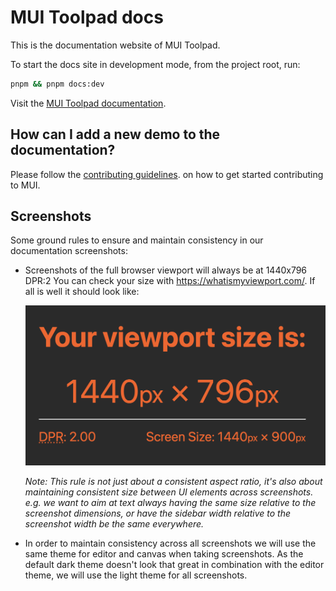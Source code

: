 # MUI Toolpad docs

This is the documentation website of MUI Toolpad.

To start the docs site in development mode, from the project root, run:

```bash
pnpm && pnpm docs:dev
```

Visit the [MUI Toolpad documentation](https://mui.com/toolpad/getting-started/).

## How can I add a new demo to the documentation?

Please follow the [contributing guidelines](https://github.com/mui/material-ui/blob/HEAD/CONTRIBUTING.md).
on how to get started contributing to MUI.

## Screenshots

Some ground rules to ensure and maintain consistency in our documentation screenshots:

- Screenshots of the full browser viewport will always be at 1440x796 DPR:2
  You can check your size with https://whatismyviewport.com/. If all is well it should look like:

  ![whatismyviewport](./public/static/toolpad/docs/whatismyviewport.png)

  _Note: This rule is not just about a consistent aspect ratio, it's also about maintaining consistent size between UI elements across screenshots. e.g. we want to aim at text always having the same size relative to the screenshot dimensions, or have the sidebar width relative to the screenshot width be the same everywhere._

- In order to maintain consistency across all screenshots we will use the same theme for editor and canvas when taking screenshots. As the default dark theme doesn't look that great in combination with the editor theme, we will use the light theme for all screenshots.
